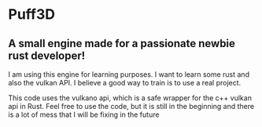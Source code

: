 # Puff3D

## A small engine made for a passionate newbie rust developer!

I am using this engine for learning purposes. I want to learn some rust and also the vulkan API. 
I believe a good way to train is to use a real project.

This code uses the vulkano api, which is a safe wrapper for the c++ vulkan api in Rust. Feel free to use the code, but it is still in the beginning and there is a lot of mess that I will be fixing in the future
